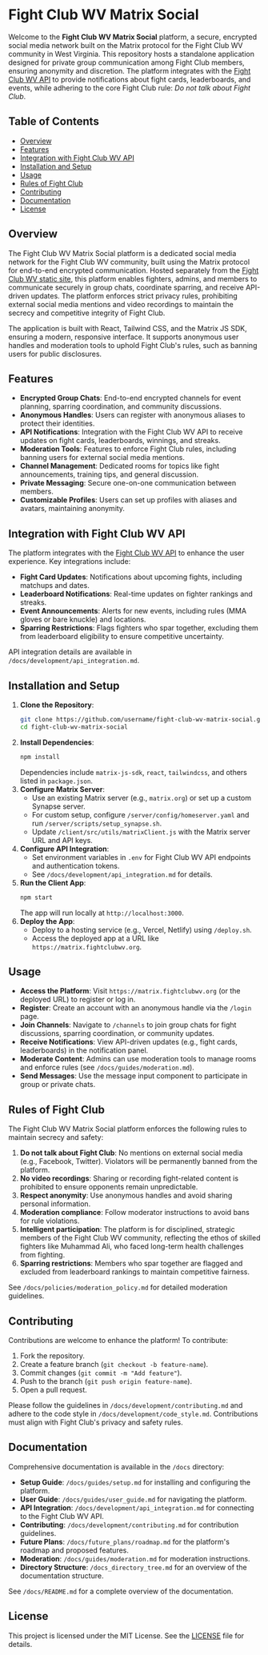 # Fight Club WV Matrix Social

Welcome to the **Fight Club WV Matrix Social** platform, a secure, encrypted social media network built on the Matrix protocol for the Fight Club WV community in West Virginia. This repository hosts a standalone application designed for private group communication among Fight Club members, ensuring anonymity and discretion. The platform integrates with the [Fight Club WV API](https://github.com/username/fight-club-wv) to provide notifications about fight cards, leaderboards, and events, while adhering to the core Fight Club rule: *Do not talk about Fight Club*.

## Table of Contents
- [Overview](#overview)
- [Features](#features)
- [Integration with Fight Club WV API](#integration-with-fight-club-wv-api)
- [Installation and Setup](#installation-and-setup)
- [Usage](#usage)
- [Rules of Fight Club](#rules-of-fight-club)
- [Contributing](#contributing)
- [Documentation](#documentation)
- [License](#license)

## Overview
The Fight Club WV Matrix Social platform is a dedicated social media network for the Fight Club WV community, built using the Matrix protocol for end-to-end encrypted communication. Hosted separately from the [Fight Club WV static site](https://github.com/username/fight-club-wv), this platform enables fighters, admins, and members to communicate securely in group chats, coordinate sparring, and receive API-driven updates. The platform enforces strict privacy rules, prohibiting external social media mentions and video recordings to maintain the secrecy and competitive integrity of Fight Club.

The application is built with React, Tailwind CSS, and the Matrix JS SDK, ensuring a modern, responsive interface. It supports anonymous user handles and moderation tools to uphold Fight Club's rules, such as banning users for public disclosures.

## Features
- **Encrypted Group Chats**: End-to-end encrypted channels for event planning, sparring coordination, and community discussions.
- **Anonymous Handles**: Users can register with anonymous aliases to protect their identities.
- **API Notifications**: Integration with the Fight Club WV API to receive updates on fight cards, leaderboards, winnings, and streaks.
- **Moderation Tools**: Features to enforce Fight Club rules, including banning users for external social media mentions.
- **Channel Management**: Dedicated rooms for topics like fight announcements, training tips, and general discussion.
- **Private Messaging**: Secure one-on-one communication between members.
- **Customizable Profiles**: Users can set up profiles with aliases and avatars, maintaining anonymity.

## Integration with Fight Club WV API
The platform integrates with the [Fight Club WV API](https://github.com/username/fight-club-wv) to enhance the user experience. Key integrations include:
- **Fight Card Updates**: Notifications about upcoming fights, including matchups and dates.
- **Leaderboard Notifications**: Real-time updates on fighter rankings and streaks.
- **Event Announcements**: Alerts for new events, including rules (MMA gloves or bare knuckle) and locations.
- **Sparring Restrictions**: Flags fighters who spar together, excluding them from leaderboard eligibility to ensure competitive uncertainty.

API integration details are available in `/docs/development/api_integration.md`.

## Installation and Setup
1. **Clone the Repository**:
   ```bash
   git clone https://github.com/username/fight-club-wv-matrix-social.git
   cd fight-club-wv-matrix-social
   ```
2. **Install Dependencies**:
   ```bash
   npm install
   ```
   Dependencies include `matrix-js-sdk`, `react`, `tailwindcss`, and others listed in `package.json`.
3. **Configure Matrix Server**:
   - Use an existing Matrix server (e.g., `matrix.org`) or set up a custom Synapse server.
   - For custom setup, configure `/server/config/homeserver.yaml` and run `/server/scripts/setup_synapse.sh`.
   - Update `/client/src/utils/matrixClient.js` with the Matrix server URL and API keys.
4. **Configure API Integration**:
   - Set environment variables in `.env` for Fight Club WV API endpoints and authentication tokens.
   - See `/docs/development/api_integration.md` for details.
5. **Run the Client App**:
   ```bash
   npm start
   ```
   The app will run locally at `http://localhost:3000`.
6. **Deploy the App**:
   - Deploy to a hosting service (e.g., Vercel, Netlify) using `/deploy.sh`.
   - Access the deployed app at a URL like `https://matrix.fightclubwv.org`.

## Usage
- **Access the Platform**: Visit `https://matrix.fightclubwv.org` (or the deployed URL) to register or log in.
- **Register**: Create an account with an anonymous handle via the `/login` page.
- **Join Channels**: Navigate to `/channels` to join group chats for fight discussions, sparring coordination, or community updates.
- **Receive Notifications**: View API-driven updates (e.g., fight cards, leaderboards) in the notification panel.
- **Moderate Content**: Admins can use moderation tools to manage rooms and enforce rules (see `/docs/guides/moderation.md`).
- **Send Messages**: Use the message input component to participate in group or private chats.

## Rules of Fight Club
The Fight Club WV Matrix Social platform enforces the following rules to maintain secrecy and safety:
1. **Do not talk about Fight Club**: No mentions on external social media (e.g., Facebook, Twitter). Violators will be permanently banned from the platform.
2. **No video recordings**: Sharing or recording fight-related content is prohibited to ensure opponents remain unpredictable.
3. **Respect anonymity**: Use anonymous handles and avoid sharing personal information.
4. **Moderation compliance**: Follow moderator instructions to avoid bans for rule violations.
5. **Intelligent participation**: The platform is for disciplined, strategic members of the Fight Club WV community, reflecting the ethos of skilled fighters like Muhammad Ali, who faced long-term health challenges from fighting.
6. **Sparring restrictions**: Members who spar together are flagged and excluded from leaderboard rankings to maintain competitive fairness.

See `/docs/policies/moderation_policy.md` for detailed moderation guidelines.

## Contributing
Contributions are welcome to enhance the platform! To contribute:
1. Fork the repository.
2. Create a feature branch (`git checkout -b feature-name`).
3. Commit changes (`git commit -m "Add feature"`).
4. Push to the branch (`git push origin feature-name`).
5. Open a pull request.

Please follow the guidelines in `/docs/development/contributing.md` and adhere to the code style in `/docs/development/code_style.md`. Contributions must align with Fight Club's privacy and safety rules.

## Documentation
Comprehensive documentation is available in the `/docs` directory:
- **Setup Guide**: `/docs/guides/setup.md` for installing and configuring the platform.
- **User Guide**: `/docs/guides/user_guide.md` for navigating the platform.
- **API Integration**: `/docs/development/api_integration.md` for connecting to the Fight Club WV API.
- **Contributing**: `/docs/development/contributing.md` for contribution guidelines.
- **Future Plans**: `/docs/future_plans/roadmap.md` for the platform's roadmap and proposed features.
- **Moderation**: `/docs/guides/moderation.md` for moderation instructions.
- **Directory Structure**: `/docs_directory_tree.md` for an overview of the documentation structure.

See `/docs/README.md` for a complete overview of the documentation.

## License
This project is licensed under the MIT License. See the [LICENSE](LICENSE) file for details.